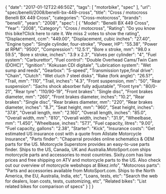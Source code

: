 {
    "date": "2017-01-12T22:46:50Z",
    "tags": [
        "motorbike",
        "spec"
    ],
    "url": "spec\/benelli\/2008\/benelli-bx-449-cross",
    "title": "Cross \/ motocross Benelli BX 449 Cross",
    "categories": "Cross-motocross",
    "brands": "benelli",
    "years": "2008",
    "spec": [
        {
            "Model": "Benelli BX 449 Cross",
            "Year": "2008",
            "Category": "Cross \/ motocross",
            "Rating": "Do you know this bike?Click here to rate it. We miss 2 votes to show the rating",
            "Displacement, ccm": "449.00",
            "Displacement, cubic inches": "27.40",
            "Engine type": "Single cylinder, four-stroke",
            "Power, HP": "55.38",
            "Power at RPM": "9500",
            "Compression": "12.5:1",
            "Bore x stroke, mm": "98.0 x 59.5",
            "Bore x stroke, inches": "3.9 x 2.3",
            "Valves per cylinder": "4",
            "Fuel system": "Carburettor",
            "Fuel control": "Double Overhead Cams\/Twin Cam (DOHC)",
            "Ignition": "Kokusan CDI digitale",
            "Lubrication system": "Wet sump and reeds",
            "Gearbox": "5-speed",
            "Transmission type,final drive": "Chain",
            "Clutch": "Wet                            cluch 7 steel disks",
            "Rake (fork angle)": "26.5?",
            "Trail, mm": "110",
            "Trail, inches": "4.3",
            "Front suspension, mm": "50",
            "Rear suspension": "Sachs                            shock absorber fully adjustable",
            "Front tyre": "80\/0-21",
            "Rear tyre": "110\/90-19",
            "Front brakes": "Single disc",
            "Front brakes diameter, mm": "260",
            "Front brakes diameter, inches": "10.2",
            "Rear brakes": "Single disc",
            "Rear brakes diameter, mm": "220",
            "Rear brakes diameter, inches": "8.7",
            "Seat height, mm": "960",
            "Seat height, inches": "37.8",
            "Overall length, mm": "2.160",
            "Overall length, inches": "85.0",
            "Overall width, mm": "810",
            "Overall width, inches": "31.9",
            "Wheelbase, mm": "1.450",
            "Wheelbase, inches": "57.1",
            "Fuel capacity, litres": "9.00",
            "Fuel capacity, gallons": "2.38",
            "Starter": "Kick",
            "Insurance costs": "Get estimated US insurance cost with a quote from Allstate Motorcycle Insurance",
            "Parts finder": "Chaparral provides online schematics & OEM parts for the US.   Motorcycle Superstore provides an easy-to-use parts finder. Ships to the US, Canada, UK and Australia.MotoSport.com ships motorcycle parts and accessories to most countries.    Sixity.com has low prices and free shipping on ATV and motorcycle parts to the US. Also check out our overview of motorcycle webshops at Bikez.info",
            "Motocross parts": "Parts and accessories available from MotoSport.com. Ships to the North America, the EU, Australia, India, etc",
            "Loans, tests, etc": "Search the web for dealers, loan costs, tests, customizing, etc",
            "Related bikes": "List related bikes for comparison of specs"
        }
    ]
}